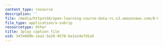 ```yaml
---
content_type: resource
description: ''
file: /media/https%3A/open-learning-course-data-rc.s3.amazonaws.com/8-04-quantum-physics-i-spring-2016/347e689b1ea25e269578ba1a14e7d1a5_5u-9lFhCl5w.vtt
file_type: application/x-subrip
resourcetype: Other
title: 3play caption file
uid: 347e689b-1ea2-5e26-9578-ba1a14e7d1a5
---
```

